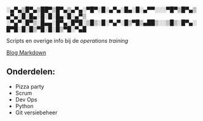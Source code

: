 ░▄▀▄▒█▀▄▒██▀▒█▀▄▒▄▀▄░▀█▀░█░▄▀▄░█▄░█░▄▀▀░░░▀█▀▒█▀▄▒▄▀▄░█░█▄░█░█░█▄░█░▄▀▒
░▀▄▀░█▀▒░█▄▄░█▀▄░█▀█░▒█▒░█░▀▄▀░█▒▀█▒▄██▒░░▒█▒░█▀▄░█▀█░█░█▒▀█░█░█▒▀█░▀▄█
        
Scripts en overige info bij de *operations training*

[Blog Markdown](https://daringfireball.net/projects/markdown/)

## Onderdelen:
- Pizza party
- Scrum
- Dev Ops
- Python
- Git versiebeheer
